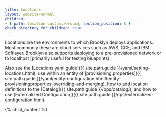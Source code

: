 ```yaml
---
title: Locations
layout: website-normal
children:
- { path: location-customizers.md, section_position: 8 }
check_directory_for_children: true
---
```


Locations are the environments to which Brooklyn deploys applications. Most commonly these 
are cloud services such as AWS, GCE, and IBM Softlayer. Brooklyn also supports deploying 
to a pre-provisioned network or to localhost (primarily useful for testing blueprints).

Also see the [Locations yaml guide]({{ site.path.guide }}/yaml/setting-locations.html),
use within an entity of [provisioning.properties]({{ site.path.guide }}/yaml/entity-configuration.html#entity-provisioningproperties-overriding-and-merging),
how to add location definitions to the [Catalog]({{ site.path.guide }}/ops/catalog/), 
and how to use [Externalized Configuration](({{ site.path.guide }}/ops/externalized-configuration.html).

{% child_content %}
